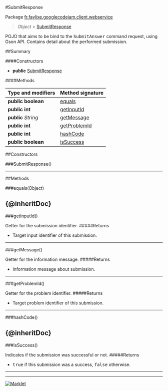 #SubmitResponse

Package [fr.faylixe.googlecodejam.client.webservice](README.md)<br>
> *Object* > [SubmitResponse](SubmitResponse.md)

<p>POJO that aims to be bind to the <tt>SubmitAnswer</tt>
 command request, using Gson API. Contains detail about
 the performed submission.</p>

##Summary

####Constructors

* **public** [SubmitResponse](#submitresponse)

####Methods

Type and modifiers | Method signature
 --- | --- 
**public** **boolean** | [equals](#equalsobject)
**public** **int** | [getInputId](#getinputid)
**public** *String* | [getMessage](#getmessage)
**public** **int** | [getProblemId](#getproblemid)
**public** **int** | [hashCode](#hashcode)
**public** **boolean** | [isSuccess](#issuccess)


##Constructors

###SubmitResponse()



---

##Methods

###equals(Object)


{@inheritDoc}
---
###getInputId()


Getter for the submission identifier.
#####Returns


* Target input identifier of this submission.

---
###getMessage()


Getter for the information message.
#####Returns


* Information message about submission.

---
###getProblemId()


Getter for the problem identifier.
#####Returns


* Target problem identifier of this submission.

---
###hashCode()


{@inheritDoc}
---
###isSuccess()


Indicates if the submission was successful or not.
#####Returns


* <tt>true</tt> if this submission was a success, <tt>false</tt> otherwise.

---
---
[![Marklet](https://img.shields.io/badge/Generated%20by-Marklet-green.svg)](https://github.com/Faylixe/marklet)